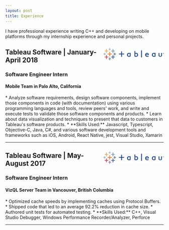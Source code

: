 ```yaml
---
layout: post
title: Experience
---
```


I have professional experience writing C++ and developing on mobile platforms through my internship experience and personal projects.


<p style="float: right;"><img src="../public/tableau.png" height="39px" width="192px"></p>
<h2>Tableau Software | January-April 2018</h2>
<h3>Software Engineer Intern</h3>
<h4>Mobile Team in Palo Alto, California</h4>
* Analyze software requirements, design software components, implement those components in code (with documentation) using various programming languages and tools, review peers' work, and write and execute tests to validate those software components and products. 
* Learn about data visualization and techniques to present that data to customers in Tableau's software products.
* **Skills Used:** Javascript, Typescript, Objective-C, Java, C#, and various software development tools and frameworks such as iOS, Android, React Native, jest, Visual Studio, Xamarin
<hr style="clear:both;">

<p style="float: right;"><img src="../public/tableau.png" height="39px" width="192px"></p>
<h2>Tableau Software | May-August 2017</h2>
<h3>Software Engineer Intern</h3>
<h4>VizQL Server Team in Vancouver, British Columbia</h4>
* Optimized cache speeds by implementing caches using Protocol Buffers.
* Shipped code that led to an average 92.2% reduction in cache size.    
* Authored unit tests for automated testing.
* **Skills Used:** C++, Visual Studio Debugger, Windows Performance Recorder/Analyzer, Perforce
<hr style="clear:both;">
